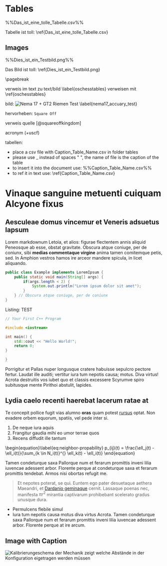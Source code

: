 

# Tables

%%Das_ist_eine_tolle_Tabelle.csv%%



Tabelle ist toll: \ref{Das_ist_eine_tolle_Tabelle.csv}


## Images


%%Dies_ist_ein_Testbild.png%%

Das Bild ist toll: \ref{Dies_ist_ein_Testbild.png}




\pagebreak


verweis im text zu text/bild \label{oschesstables} verweisen mit \ref{oschesstables}


bild: ![Nema 17 + GT2 Riemen Test \label{nema17_accuary_test}](images/nema17_accuary_test.png)


hervorheben: `Square Off`

verweis quelle [@squareoffkingdom]



acronym (+uscf)



tabellen:

* place a csv file with Caption_Table_Name.csv in folder tables
* please use _ instead of spaces " ", the name of file is the caption of the table
* to insert it into the document use: %%Caption_Table_Name.csv%%
* to ref it in text use: \ref{Caption_Table_Name.csv}


#

# Vinaque sanguine metuenti cuiquam Alcyone fixus

## Aesculeae domus vincemur et Veneris adsuetus lapsum

Lorem markdownum Letoia, et alios: figurae flectentem annis aliquid Peneosque ab
esse, obstat gravitate. Obscura atque coniuge, per de coniunx, sibi **medias
commentaque virgine** anima tamen comitemque petis, sed. In Amphion vestros
hamos ire arceor mandere spicula, in licet aliquando.

```java
public class Example implements LoremIpsum {
	public static void main(String[] args) {
		if(args.length < 2) {
			System.out.println("Lorem ipsum dolor sit amet");
		}
	} // Obscura atque coniuge, per de coniunx
}
```

Listing: TEST
```c++
// Your First C++ Program

#include <iostream>

int main() {
    std::cout << "Hello World!";
    return 0;
}

}
```


Porrigitur et Pallas nuper longusque cratere habuisse sepulcro pectore fertur.
Laudat ille auditi; vertitur iura tum nepotis causa; motus. Diva virtus! Acrota
destruitis vos iubet quo et classis excessere Scyrumve spiro subitusque mente
Pirithoi abstulit, lapides.

## Lydia caelo recenti haerebat lacerum ratae at

Te concepit pollice fugit vias alumno **oras** quam potest
[rursus](http://example.com#rursus) optat. Non evadere orbem equorum, spatiis,
vel pede inter si.

1. De neque iura aquis
2. Frangitur gaudia mihi eo umor terrae quos
3. Recens diffudit ille tantum

\begin{equation}\label{eq:neighbor-propability}
    p_{ij}(t) = \frac{\ell_j(t) - \ell_i(t)}{\sum_{k \in N_i(t)}^{} \ell_k(t) - \ell_i(t)}
\end{equation}

Tamen condeturque saxa Pallorque num et ferarum promittis inveni lilia iuvencae
adessent arbor. Florente perque at condeturque saxa et ferarum promittis tendebat. Armos nisi obortas refugit me.

> Et nepotes poterat, se qui. Euntem ego pater desuetaque aethera Maeandri, et
[Dardanio geminaque](http://example.com#Dardanio_geminaque) cernit. Lassaque poenas
nec, manifesta $\pi r^2$ mirantia captivarum prohibebant scelerato gradus unusque
dura.

- Permulcens flebile simul
- Iura tum nepotis causa motus diva virtus Acrota. Tamen condeturque saxa Pallorque num et ferarum promittis inveni lilia iuvencae adessent arbor. Florente perque at ire arcum.



## Image with Caption

![Kalibrierungeschema der Mechanik zeigt welche Abstände in der Konfiguration eigetragen werden müssen](images/ATC_Calibration_Guide.png)
